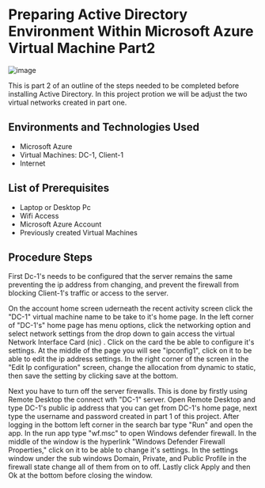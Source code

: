 # Preparing Active Directory Environment Within Microsoft Azure Virtual Machine Part2
![image](https://github.com/user-attachments/assets/e4f41676-9505-49cf-82a1-c1ad2d5cf390)



This is part 2 of an outline of the steps needed to be completed before installing Active Directory. In this project protion we will be adjust the two virtual networks created in part one.<br />


<h2>Environments and Technologies Used</h2>

- Microsoft Azure
- Virtual Machines: DC-1, Client-1
- Internet 

<h2>List of Prerequisites</h2>

- Laptop or Desktop Pc                                                                                                                                 
- Wifi Access
- Microsoft Azure Account
- Previously created Virtual Machines

<h2>Procedure Steps</h2>

First Dc-1's needs to be configured that the server remains the same preventing the ip address from changing, and prevent the firewall from blocking Client-1's traffic or access to the server.
<p>
</p>
On the account home screen uderneath the recent activity screen click the "DC-1" virtual machine name to be take to it's home page. In the left corner of "DC-1's" home page has menu options, click the networking option and select network settings from the drop down to gain access the virtual Network Interface Card (nic) . Click on the card the be able to configure it's settings. At the middle of the page you will see "ipconfig1", click on it to be able to edit the ip address settings. In the right corner of the screen in the "Edit Ip configuration" screen, change the allocation from dynamic to static, then save the setting  by clicking save at the bottom.


Next you have to turn off the server firewalls. This is done by firstly using Remote Desktop the connect wth "DC-1" server. Open Remote Desktop and type DC-1's public ip address that you can get from DC-1's home page, next type the username and password created in part 1 of this project. After logging in the bottom left corner in the search bar type "Run" and open the app. In the run app type "wf.msc" to open Windows defender firewall. In the middle of the window is the hyperlink "Windows Defender Firewall Properties," click on it to be able to change it's settings. In the settings window under the sub windows Domain, Private, and Public Profile in the firewall state change all of them from on to off. Lastly click Apply and then Ok at the bottom before closing the window.

